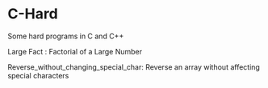 # C-Hard
Some hard programs in C and C++

Large Fact : Factorial of a Large Number

Reverse_without_changing_special_char:
    Reverse an array without affecting special characters
